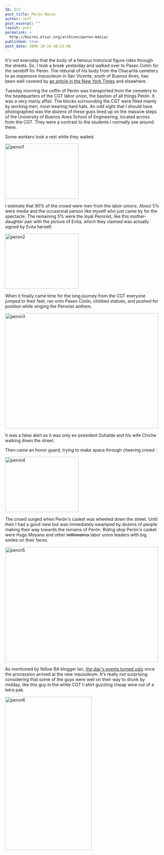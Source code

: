 ```yaml
---
ID: 227
post_title: Perón Mania
author: Jeff
post_excerpt: ""
layout: post
permalink: >
  http://baires.elsur.org/archives/peron-mania/
published: true
post_date: 2006-10-18 08:21:08
---
```

It's not everyday that the body of a famous historical figure rides through the streets. So, I took a break yesterday and walked over to Paseo Colón for the sendoff for Perón. The reburial of his body from the Chacarita cemetery to an expensive mausoleum in San Vicente, south of Buenos Aires, has been well covered by <a href="http://www.nytimes.com/2006/10/12/world/americas/12peron.html">an article in the New York Times</a> and elsewhere. 

Tuesday morning the coffin of Perón was transported from the cemetery to the headquarters of the CGT labor union, the bastion of all things Perón. It was a very manly affair. The blocks surrounding the CGT were filled mainly by working men, most wearing hard hats. An odd sight that I should have photographed was the dozens of these guys lined up on the massive steps of the University of Buenos Aires School of Engineering, located across from the CGT. They were a contrast to the students I normally see around there.

Some workers took a rest  while they waited.
 
<a data-flickr-embed="true"  href="https://www.flickr.com/photos/jeffbarry/25839875425/in/dateposted-family/" title="peron1"><img src="https://farm2.staticflickr.com/1575/25839875425_34c91a93f1_o.jpg" width="240" height="180" alt="peron1"></a>

I estimate that 90% of the crowd were men from the labor unions. About 5% were media and the occasional person like myself who just came by for the spectacle. The remaining 5% were the loyal Peronist, like this mother-daughter pair with the picture of Evita, which they claimed was actually signed by Evita herself.


<a data-flickr-embed="true"  href="https://www.flickr.com/photos/jeffbarry/25813822566/in/dateposted-family/" title="peron2"><img src="https://farm2.staticflickr.com/1583/25813822566_d050cf75ae_o.jpg" width="240" height="180" alt="peron2"></a>

When it finally came time for the long journey from the CGT everyone jumped to their feet, ran onto Paseo Colón, climbed statues, and pushed for position while singing the Peronist anthem.

<a data-flickr-embed="true"  href="https://www.flickr.com/photos/jeffbarry/25209348214/in/dateposted-family/" title="peron3"><img src="https://farm2.staticflickr.com/1515/25209348214_50e0a74f47_o.jpg" width="500" height="375" alt="peron3"></a>

It was a false alert as it was only ex-president Duhalde and his wife Chiche walking down the street. 

Then came an honor guard, trying to make space through cheering crowd :

<a data-flickr-embed="true"  href="https://www.flickr.com/photos/jeffbarry/25539177080/in/dateposted-family/" title="peron4"><img src="https://farm2.staticflickr.com/1578/25539177080_b4a9460670_o.jpg" width="240" height="180" alt="peron4"></a>

The crowd surged when Perón's casket was wheeled down the street. Until then I had a good view but was immediately swamped by dozens of people making their way towards the remains of Perón.  Riding atop Perón's casket were Hugo Moyano and other <del>millionaires</del> labor union leaders with big smiles on their faces.

<a data-flickr-embed="true"  href="https://www.flickr.com/photos/jeffbarry/25209348184/in/dateposted-family/" title="peron5"><img src="https://farm2.staticflickr.com/1651/25209348184_0f8cbe3e17_o.jpg" width="500" height="375" alt="peron5"></a>


As mentioned by fellow BA blogger Ian, <a href="http://www.goodairs.com/2006/10/tragedy-farce-pern.html">the day's events turned ugly</a> once the procession arrived at the new mausoleum. It's really not surprising considering that some of the guys were well on their way to drunk by midday, like this guy in the white CGT t-shirt guzzling cheap wine out of a tetra pak.

<a data-flickr-embed="true"  href="https://www.flickr.com/photos/jeffbarry/25744764851/in/dateposted-family/" title="peron6"><img src="https://farm2.staticflickr.com/1642/25744764851_5b52f78ef7_o.jpg" width="283" height="499" alt="peron6"></a>